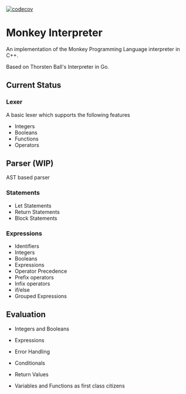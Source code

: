 [![codecov](https://codecov.io/gh/arghasen/monkey/branch/master/graph/badge.svg?token=Z1DYGCI7LL)](https://codecov.io/gh/arghasen/monkey)

# Monkey Interpreter
An implementation of the Monkey Programming Language interpreter in C++.

Based on Thorsten Ball's Interpreter in Go.

## Current Status
### Lexer
A basic lexer which supports the following features
- Integers
- Booleans
- Functions
- Operators

## Parser (WIP)
AST based parser
### Statements
- Let Statements
- Return Statements
- Block Statements
### Expressions
- Identifiers
- Integers
- Booleans
- Expressions
- Operator Precedence
- Prefix operators
- Infix operators
- if/else 
- Grouped Expressions

## Evaluation
- Integers and Booleans
- Expressions
- Error Handling
- Conditionals
- Return Values

- Variables and Functions as first class citizens
